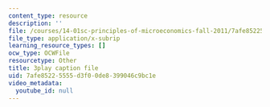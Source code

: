 ```yaml
---
content_type: resource
description: ''
file: /courses/14-01sc-principles-of-microeconomics-fall-2011/7afe85225555d3f00de8399046c9bc1e_kEJf57FF0Vs.srt
file_type: application/x-subrip
learning_resource_types: []
ocw_type: OCWFile
resourcetype: Other
title: 3play caption file
uid: 7afe8522-5555-d3f0-0de8-399046c9bc1e
video_metadata:
  youtube_id: null
---
```

